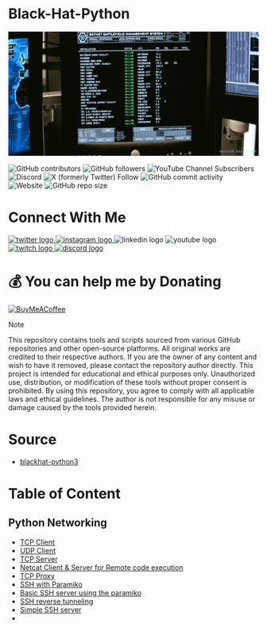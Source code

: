 # Black-Hat-Python
<img align = "" src="https://github.com/aw-junaid/aw-junaid/blob/main/Assets/asset1.webp" width="1000" height="250" alt="awjunaid">

![GitHub contributors](https://img.shields.io/github/contributors/aw-junaid/Black-Hat-Python)
![GitHub followers](https://img.shields.io/github/followers/aw-junaid)
![YouTube Channel Subscribers](https://img.shields.io/youtube/channel/subscribers/UClhKVCHjOxBTNM50lOBTgoA)
![Discord](https://img.shields.io/discord/1163365511309049948)
![X (formerly Twitter) Follow](https://img.shields.io/twitter/follow/awjunaid_)
![GitHub commit activity](https://img.shields.io/github/commit-activity/t/aw-junaid/Black-Hat-Python)
![Website](https://img.shields.io/website?url=https%3A%2F%2Fawjunaid.com%2F)
![GitHub repo size](https://img.shields.io/github/repo-size/aw-junaid/Black-Hat-Python)

# Connect With Me

<div align="left">
  <a href="https://twitter.com/awJunaid_" target="_blank">
    <img src="https://img.shields.io/static/v1?message=Twitter&logo=twitter&label=&color=1DA1F2&logoColor=white&labelColor=&style=for-the-badge" height="36" alt="twitter logo"  />
  </a>
  <a href="https://instagram.com/awjunaid_" target="_blank">
    <img src="https://img.shields.io/static/v1?message=Instagram&logo=instagram&label=&color=E4405F&logoColor=white&labelColor=&style=for-the-badge" height="36" alt="instagram logo"  />
  </a>
  <img src="https://img.shields.io/static/v1?message=LinkedIn&logo=linkedin&label=&color=0077B5&logoColor=white&labelColor=&style=for-the-badge" height="36" alt="linkedin logo"  />
  <img src="https://img.shields.io/static/v1?message=Youtube&logo=youtube&label=&color=FF0000&logoColor=white&labelColor=&style=for-the-badge" height="36" alt="youtube logo"  />
  <a href="https://www.twitch.tv/awjunaid" target="_blank">
    <img src="https://img.shields.io/static/v1?message=Twitch&logo=twitch&label=&color=9146FF&logoColor=white&labelColor=&style=for-the-badge" height="36" alt="twitch logo"  />
  </a>
  <a href="https://discord.gg/Neddn8gPqY" target="_blank">
    <img src="https://img.shields.io/static/v1?message=Discord&logo=discord&label=&color=7289DA&logoColor=white&labelColor=&style=for-the-badge" height="36" alt="discord logo"  />
  </a>
</div>



  # 💰 You can help me by Donating
  [![BuyMeACoffee](https://img.shields.io/badge/Buy%20Me%20a%20Coffee-ffdd00?style=for-the-badge&logo=buy-me-a-coffee&logoColor=black)](https://buymeacoffee.com/awjunaid) 

> [!Note]
This repository contains tools and scripts sourced from various GitHub repositories and other open-source platforms. All original works are credited to their respective authors. If you are the owner of any content and wish to have it removed, please contact the repository author directly. This project is intended for educational and ethical purposes only. Unauthorized use, distribution, or modification of these tools without proper consent is prohibited. By using this repository, you agree to comply with all applicable laws and ethical guidelines. The author is not responsible for any misuse or damage caused by the tools provided herein.

# Source

- [blackhat-python3](https://github.com/EONRaider/blackhat-python3)


# Table of Content

## Python Networking

- [TCP Client](https://github.com/aw-junaid/Black-Hat-Python/blob/main/Python%20Tools/Networking/TCP%20Client.md)
- [UDP Client](https://github.com/aw-junaid/Black-Hat-Python/blob/main/Python%20Tools/Networking/UDP%20Client.md)
- [TCP Server](https://github.com/aw-junaid/Black-Hat-Python/blob/main/Python%20Tools/Networking/TCP%20Server.md)
- [Netcat Client & Server for Remote code execution](https://github.com/aw-junaid/Black-Hat-Python/blob/main/Python%20Tools/Networking/Netcat%20Client%20%26%20Server.md)
- [TCP Proxy](https://github.com/aw-junaid/Black-Hat-Python/blob/main/Python%20Tools/Networking/TCP%20Proxy.md)
- [SSH with Paramiko](https://github.com/aw-junaid/Black-Hat-Python/blob/main/Python%20Tools/Networking/SSH%20with%20Paramiko.py)
- [Basic SSH server using the paramiko](https://github.com/aw-junaid/Black-Hat-Python/blob/main/Python%20Tools/Networking/Basic%20SSH%20server%20using%20the%20paramiko.md)
- [SSH reverse tunneling](https://github.com/aw-junaid/Black-Hat-Python/blob/main/Python%20Tools/Networking/SSH%20reverse%20tunneling.md)
- [Simple SSH server](https://github.com/aw-junaid/Black-Hat-Python/blob/main/Python%20Tools/Networking/bhp_reverse_ssh_cmd.md)
- 





